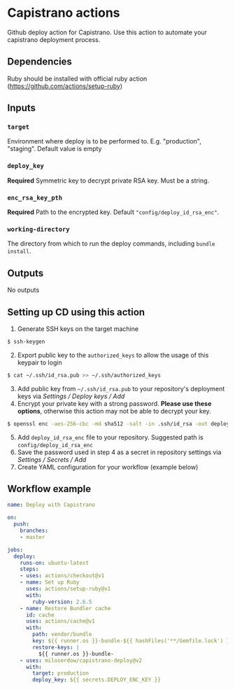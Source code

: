 # Capistrano actions
Github deploy action for Capistrano. Use this action to automate your capistrano deployment process.

## Dependencies
Ruby should be installed with official ruby action (https://github.com/actions/setup-ruby)

## Inputs
### `target`
Environment where deploy is to be performed to. E.g. "production", "staging". Default value is empty

### `deploy_key`
**Required** Symmetric key to decrypt private RSA key. Must be a string.

### `enc_rsa_key_pth`
**Required** Path to the encrypted key. Default `"config/deploy_id_rsa_enc"`.

### `working-directory`
The directory from which to run the deploy commands, including `bundle install`.

## Outputs
No outputs

## Setting up CD using this action
1. Generate SSH keys on the target machine
```bash
$ ssh-keygen
```
2. Export public key to the `authorized_keys` to allow the usage of this keypair to login
```bash
$ cat ~/.ssh/id_rsa.pub >> ~/.ssh/authorized_keys
```
3. Add public key from `~/.ssh/id_rsa.pub` to your repository's deployment keys via *Settings / Deploy keys / Add*
4. Encrypt your private key with a strong password. **Please use these options**, otherwise this action may not be able to decrypt your key.
```bash
$ openssl enc -aes-256-cbc -md sha512 -salt -in .ssh/id_rsa -out deploy_id_rsa_enc -k PASSWORD -a
```
5. Add `deploy_id_rsa_enc` file to your repository. Suggested path is `config/deploy_id_rsa_enc`
6. Save the password used in step 4 as a secret in repository settings via *Settings / Secrets / Add*
7. Create YAML configuration for your workflow (example below)

## Workflow example
```yaml
name: Deploy with Capistrano

on:
  push:
    branches:
    - master

jobs:
  deploy:
    runs-on: ubuntu-latest
    steps:
    - uses: actions/checkout@v1
    - name: Set up Ruby
      uses: actions/setup-ruby@v1
      with:
        ruby-version: 2.6.5
    - name: Restore Bundler cache
      id: cache
      uses: actions/cache@v1
      with:
        path: vendor/bundle
        key: ${{ runner.os }}-bundle-${{ hashFiles('**/Gemfile.lock') }}
        restore-keys: |
          ${{ runner.os }}-bundle-
    - uses: miloserdow/capistrano-deploy@v2
      with:
        target: production
        deploy_key: ${{ secrets.DEPLOY_ENC_KEY }}
```
